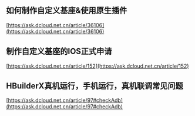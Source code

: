 ## 如何制作自定义基座&使用原生插件
[https://ask.dcloud.net.cn/article/36106](https://ask.dcloud.net.cn/article/36106)


## 制作自定义基座的IOS正式申请
[https://ask.dcloud.net.cn/article/152](https://ask.dcloud.net.cn/article/152)

## HBuilderX真机运行，手机运行，真机联调常见问题
[https://ask.dcloud.net.cn/article/97#checkAdb](https://ask.dcloud.net.cn/article/97#checkAdb)
